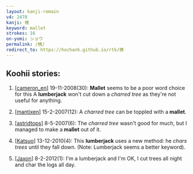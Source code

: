 ```yaml
---
layout: kanji-remain
v4: 2478
kanji: 樵
keyword: mallet
strokes: 16
on-yomi: ショウ
permalink: /樵/
redirect_to: https://hochanh.github.io/rtk/樵
---
```


## Koohii stories: 

1) [<a href="http://kanji.koohii.com/profile/cameron_en">cameron_en</a>] 19-11-2008(30): <strong>Mallet</strong> seems to be a poor word choice for this A <strong>lumberjack</strong> won&#039;t cut down a <em>charred tree</em> as they&#039;re not useful for anything.

2) [<a href="http://kanji.koohii.com/profile/mantixen">mantixen</a>] 15-2-2007(12): A <em>charred tree</em> can be toppled with a<strong> mallet</strong>.

3) [<a href="http://kanji.koohii.com/profile/astridtops">astridtops</a>] 8-5-2007(6): The <em>charred tree</em> wasn&#039;t good for much, but I managed to make a<strong> mallet</strong> out of it.

4) [<a href="http://kanji.koohii.com/profile/Katsuo">Katsuo</a>] 13-12-2010(4): This <strong>lumberjack</strong> uses a new method: he <em>chars trees</em> until they fall down. (Note: Lumberjack seems a better keyword).

5) [<a href="http://kanji.koohii.com/profile/Jaxon">Jaxon</a>] 8-2-2012(1): I&#039;m a lumberjack and I&#039;m OK, I cut trees all night and char the logs all day.

